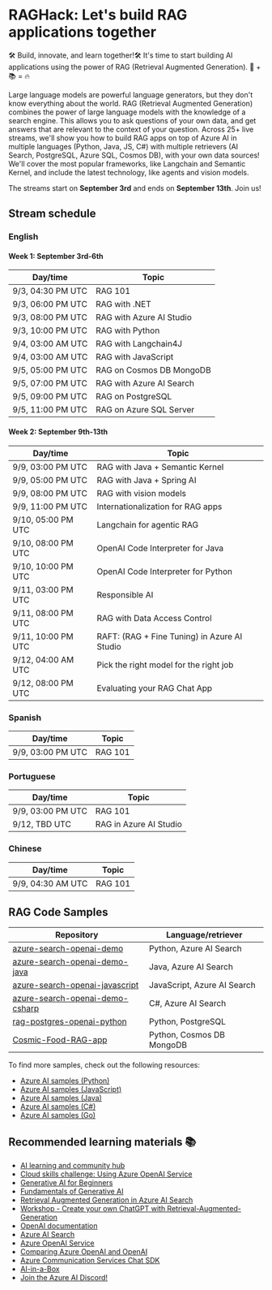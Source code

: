 # RAGHack: Let's build RAG applications together

🛠️ Build, innovate, and learn together!🛠️ It's time to start building AI applications using the power of RAG (Retrieval Augmented Generation). 🤖 + 📚 = 🔥

Large language models are powerful language generators, but they don't know everything about the world. RAG (Retrieval Augmented Generation) combines the power of large language models with the knowledge of a search engine. This allows you to ask questions of your own data, and get answers that are relevant to the context of your question. Across 25+ live streams, we'll show you how to build RAG apps on top of Azure AI in multiple languages (Python, Java, JS, C#) with multiple retrievers (AI Search, PostgreSQL, Azure SQL, Cosmos DB), with your own data sources! We'll cover the most popular frameworks, like Langchain and Semantic Kernel, and include the latest technology, like agents and vision models.

The streams start on **September 3rd** and ends on **September 13th**. Join us!

## Stream schedule

### English

#### Week 1: September 3rd-6th

| Day/time              | Topic                 |
| --------------------- | ---------------------- |
| 9/3, 04:30 PM UTC     | RAG 101                | 
| 9/3, 06:00 PM UTC     | RAG with .NET |
| 9/3, 08:00 PM UTC     | RAG with Azure AI Studio |
| 9/3, 10:00 PM UTC     | RAG with Python |
| 9/4, 03:00 AM UTC     | RAG with Langchain4J     |
| 9/4, 03:00 AM UTC     | RAG with JavaScript      |
| 9/5, 05:00 PM UTC     | RAG on Cosmos DB MongoDB |
| 9/5, 07:00 PM UTC     | RAG with Azure AI Search | 
| 9/5, 09:00 PM UTC     | RAG on PostgreSQL        |
| 9/5, 11:00 PM UTC     | RAG on Azure SQL Server  |

#### Week 2: September 9th-13th

| Day/time              | Topic                  |
| --------------------- | ---------------------- |
| 9/9, 03:00 PM UTC     | RAG with Java + Semantic Kernel | 
| 9/9, 05:00 PM UTC     | RAG with Java + Spring AI       |
| 9/9, 08:00 PM UTC     | RAG with vision models          |
| 9/9, 11:00 PM UTC     | Internationalization for RAG apps |
| 9/10, 05:00 PM UTC    | Langchain for agentic RAG         |
| 9/10, 08:00 PM UTC    | OpenAI Code Interpreter for Java  |
| 9/10, 10:00 PM UTC    | OpenAI Code Interpreter for Python |
| 9/11, 03:00 PM UTC    | Responsible AI |
| 9/11, 08:00 PM UTC    | RAG with Data Access Control |
| 9/11, 10:00 PM UTC    | RAFT: (RAG + Fine Tuning) in Azure AI Studio |
| 9/12, 04:00 AM UTC    | Pick the right model for the right job | 
| 9/12, 08:00 PM UTC    | Evaluating your RAG Chat App |

### Spanish

| Day/time              | Topic                  |
| --------------------- | ---------------------- |
| 9/9, 03:00 PM UTC     | RAG 101                |

### Portuguese

| Day/time              | Topic                  |
| --------------------- | ---------------------- |
| 9/9, 03:00 PM UTC     | RAG 101                |
| 9/12, TBD UTC         | RAG in Azure AI Studio |

### Chinese

| Day/time              | Topic                  |
| --------------------- | ---------------------- |
| 9/9, 04:30 AM UTC     | RAG 101                |


## RAG Code Samples


| Repository            | Language/retriever     |
| --------------------- | ---------------------- |
| [azure-search-openai-demo](https://github.com/Azure-Samples/azure-search-openai-demo/) | Python, Azure AI Search |
| [azure-search-openai-demo-java](https://github.com/Azure-Samples/azure-search-openai-demo-java/) | Java, Azure AI Search |
| [azure-search-openai-javascript](https://github.com/Azure-Samples/azure-search-openai-javascript) | JavaScript, Azure AI Search |
| [azure-search-openai-demo-csharp](https://github.com/Azure-Samples/azure-search-openai-demo-csharp) | C#, Azure AI Search |
| [rag-postgres-openai-python](https://github.com/Azure-Samples/rag-postgres-openai-python/) | Python, PostgreSQL | 
| [Cosmic-Food-RAG-app](https://github.com/Azure-Samples/Cosmic-Food-RAG-app) | Python, Cosmos DB MongoDB |

To find more samples, check out the following resources:

* [Azure AI samples (Python)](https://learn.microsoft.com/en-us/azure/developer/intro/azure-ai-for-developers?pivots=python)
* [Azure AI samples (JavaScript)](https://learn.microsoft.com/en-us/azure/developer/intro/azure-ai-for-developers?pivots=javascript)
* [Azure AI samples (Java)](https://learn.microsoft.com/en-us/azure/developer/intro/azure-ai-for-developers?pivots=java)
* [Azure AI samples (C#)](https://learn.microsoft.com/en-us/azure/developer/intro/azure-ai-for-developers?pivots=csharp)
* [Azure AI samples (Go)](https://learn.microsoft.com/en-us/azure/developer/intro/azure-ai-for-developers?pivots=go)

## Recommended learning materials 📚


* [AI learning and community hub](https://learn.microsoft.com/en-us/ai/)
* [Cloud skills challenge: Using Azure OpenAI Service](https://learn.microsoft.com/collections/20mirj4odnj6o)
* [Generative AI for Beginners](https://aka.ms/genai-beginners)
* [Fundamentals of Generative AI](https://learn.microsoft.com/training/paths/introduction-generative-ai/)
* [Retrieval Augmented Generation in Azure AI Search](https://learn.microsoft.com/azure/search/retrieval-augmented-generation-overview)
* [Workshop - Create your own ChatGPT with Retrieval-Augmented-Generation](https://aka.ms/ws/openai-rag)
* [OpenAI documentation](https://platform.openai.com/docs/introduction)
* [Azure AI Search](https://learn.microsoft.com/azure/search/search-what-is-azure-search)
* [Azure OpenAI Service](https://learn.microsoft.com/azure/cognitive-services/openai/overview)
* [Comparing Azure OpenAI and OpenAI](https://learn.microsoft.com/azure/cognitive-services/openai/overview#comparing-azure-openai-and-openai/)
* [Azure Communication Services Chat SDK](https://aka.ms/chathack-acs)
* [AI-in-a-Box](https://github.com/Azure/AI-in-a-Box)
* [Join the Azure AI Discord!](https://aka.ms/AzureAI/Discord)
